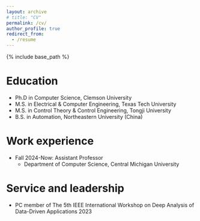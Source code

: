 ```yaml
---
layout: archive
# title: "CV"
permalink: /cv/
author_profile: true
redirect_from:
  - /resume
---
```


{% include base_path %}

Education
======
* Ph.D in Computer Science, Clemson University
* M.S. in Electrical & Computer Engineering, Texas Tech University
* M.S. in Control Theory & Control Engineering, Tongji University
* B.S. in Automation, Northeastern University (China)

Work experience
======

* Fall 2024-Now: Assistant Professor 
  * Department of Computer Science, Central Michigan University

<!-- * Fall 2021-Fall 2023: Research Assistant
  * Clemson University -->
  <!-- * Duties included: Rowhammer detection, side-channel through mmWave sensing, EM side-channel  -->
  <!-- * Supervisor: Dr. Zhenkai Zhang -->

<!-- * Spring 2020-Summer 2021: Teaching Assistant
  * Texas Tech University -->
  <!-- * Duties included: Instructing a Lab, TA of Classes -->
  <!-- * Supervisor: Dr. Zhenkai Zhang -->

<!-- * Fall 2018-Fall 2019: Research Assistant
  * Texas Tech University -->

<!-- * Fall 2012  : Intern (Full time)
  * United Technologies Research Center (UTRC), East Hartford, USA 

* 2011 - 2012 : Electric Vehicle Propulsion System Design Engineer (Full time)
  * Shanghai Automotive Industry Corporation, Shanghai  -->

    

<!--   
Skills
======
* C/C++
* Python
* Assembly
* VHDL -->


<!-- 
Talks
======
  <ul>{% for post in site.talks %}
    {% include archive-single-talk-cv.html %}
  {% endfor %}</ul>
  
Teaching
======
  <ul>{% for post in site.teaching %}
    {% include archive-single-cv.html %}
  {% endfor %}</ul> -->
  
Service and leadership
======
* PC member of The 5th IEEE International Workshop on Deep Analysis of Data-Driven Applications 2023

